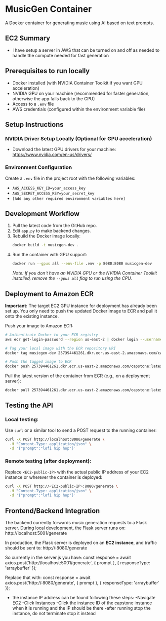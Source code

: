 # MusicGen Container

A Docker container for generating music using AI based on text prompts.

## EC2 Summary

- I have setup a server in AWS that can be turned on and off as needed to handle the compute needed for fast generation

## Prerequisites to run locally

- Docker installed (with NVIDIA Container Toolkit if you want GPU acceleration)
- NVIDIA GPU on your machine (recommended for faster generation, otherwise the app falls back to the CPU)
- Access to a `.env` file
- AWS credentials (configured within the environment variable file)

## Setup Instructions

### NVIDIA Driver Setup Locally (Optional for GPU acceleration)

- Download the latest GPU drivers for your machine: https://www.nvidia.com/en-us/drivers/

### Environment Configuration

Create a `.env` file in the project root with the following variables:
- `AWS_ACCESS_KEY_ID=your_access_key`
- `AWS_SECRET_ACCESS_KEY=your_secret_key`
- `[Add any other required environment variables here]`

## Development Workflow

1. Pull the latest code from the GitHub repo.
2. Edit `app.py` to make backend changes.
3. Rebuild the Docker image locally:
   ```bash
   docker build -t musicgen-dev .
   ```
4. Run the container with GPU support:
   ```bash
   docker run --gpus all --env-file .env -p 8080:8080 musicgen-dev
   ```
   *Note: If you don't have an NVIDIA GPU or the NVIDIA Container Toolkit installed, remove the `--gpus all` flag to run using the CPU.*

## Deployment to Amazon ECR
**Important:** The target EC2 GPU instance for deployment has already been set up. You only need to push the updated Docker image to ECR and pull it onto the existing instance.

Push your image to Amazon ECR:
```bash
# Authenticate Docker to your ECR registry
aws ecr get-login-password --region us-east-2 | docker login --username AWS --password-stdin 257394461261.dkr.ecr.us-east-2.amazonaws.com

# Tag your local image with the ECR repository URI
docker tag musicgen-dev 257394461261.dkr.ecr.us-east-2.amazonaws.com/capstone:latest

# Push the tagged image to ECR
docker push 257394461261.dkr.ecr.us-east-2.amazonaws.com/capstone:latest
```

Pull the latest version of the container from ECR (e.g., on a deployment server):
```bash
docker pull 257394461261.dkr.ecr.us-east-2.amazonaws.com/capstone:latest
```

## Testing the API

### Local testing:
Use `curl` or a similar tool to send a POST request to the running container:
```bash
curl -X POST http://localhost:8080/generate \
  -H "Content-Type: application/json" \
  -d '{"prompt":"lofi hip hop"}'
```

### Remote testing (after deployment):
Replace `<EC2-public-IP>` with the actual public IP address of your EC2 instance or wherever the container is deployed:
```bash
curl -X POST http://<EC2-public-IP>:8080/generate \
  -H "Content-Type: application/json" \
  -d '{"prompt":"lofi hip hop"}'
```

## Frontend/Backend Integration

The backend currently forwards music generation requests to a Flask server. During local development, the Flask server runs on:
http://localhost:5001/generate


In production, the Flask server is deployed on an **EC2 instance**, and traffic should be sent to:
http://<EC2-public-IP>:8080/generate

So currently in the server.js you have:
const response = await axios.post('http://localhost:5001/generate', { prompt }, { responseType: 'arraybuffer' });

Replace that with:
const response = await axios.post('http://<EC2-public-IP>:8080/generate', { prompt }, { responseType: 'arraybuffer' });
 - the instance IP address can be found following these steps:
-Navigate EC2
-Click Instances
-Click the instance ID of the capstone instance when it is running and the IP should be there
-after running stop the instance, do not terminate stop it instead

